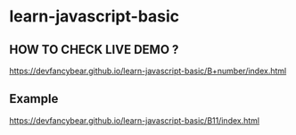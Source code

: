 # learn-javascript-basic
## HOW TO CHECK LIVE DEMO ?
https://devfancybear.github.io/learn-javascript-basic/B+number/index.html
## Example
https://devfancybear.github.io/learn-javascript-basic/B11/index.html
